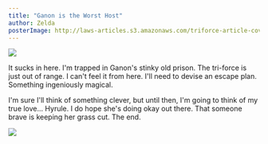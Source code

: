 ```yaml
---
title: "Ganon is the Worst Host"
author: Zelda
posterImage: http://laws-articles.s3.amazonaws.com/triforce-article-cover.jpg
---
```


![](http://laws-articles.s3.amazonaws.com/article-zelda-1.jpg)

It sucks in here. I'm trapped in Ganon's stinky old prison. The tri-force is just out of range. I can't feel it from here. I'll need to devise an escape plan. Something ingeniously magical.

I'm sure I'll think of something clever, but until then, I'm going to think of my true love... Hyrule. I do hope she's doing okay out there. That someone brave is keeping her grass cut. The end.

![](http://laws-articles.s3.amazonaws.com/article-zelda-2.jpg)